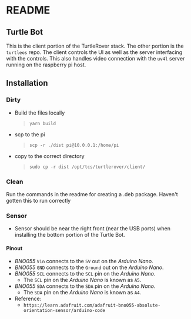 # README
## Turtle Bot
This is the client portion of the TurtleRover stack. The other portion is the `turtleos` repo.
The client controls the UI as well as the server interfacing with the controls. This also handles video connection with the `uv4l` server running on the raspberry pi host.

## Installation
### Dirty
- Build the files locally
	> `yarn build`
- scp to the pi
	> `scp -r ./dist pi@10.0.0.1:/home/pi`
- copy to the correct directory
	> `sudo cp -r dist /opt/tcs/turtlerover/client/`

### Clean
Run the commands in the readme for creating a .deb package.
Haven't gotten this to run correctly

### Sensor
- Sensor should be near the right front (near the USB ports) when installing the bottom portion of the Turtle Bot.
#### Pinout
- _BNO055_ `Vin` connects to the `5V` out on the _Arduino Nano_.
- _BNO055_ `GND` connects to the `Ground` out on the _Arduino Nano_.
- _BNO055_ `SCL` connects to the `SCL` pin on the _Arduino Nano_.
	- The `SCL` pin on the _Arduino Nano_ is known as `A5`.
- _BNO055_ `SDA` connects to the `SDA` pin on the _Arduino Nano_.
	- The `SDA` pin on the _Arduino Nano_ is known as `A4`.
- Reference:
	- `https://learn.adafruit.com/adafruit-bno055-absolute-orientation-sensor/arduino-code`